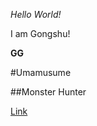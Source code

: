 *Hello World!*

I am Gongshu!

**GG**

#Umamusume

##Monster Hunter

[Link](https://github.com/SinSpecter)

